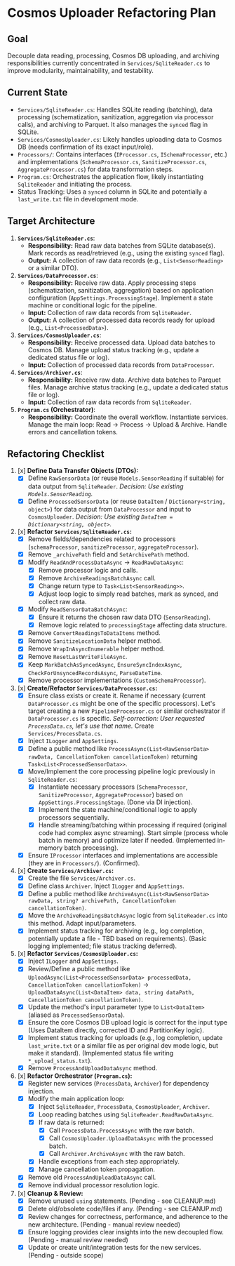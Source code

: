 # Cosmos Uploader Refactoring Plan

## Goal

Decouple data reading, processing, Cosmos DB uploading, and archiving responsibilities currently concentrated in `Services/SqliteReader.cs` to improve modularity, maintainability, and testability.

## Current State

-   `Services/SqliteReader.cs`: Handles SQLite reading (batching), data processing (schematization, sanitization, aggregation via processor calls), and archiving to Parquet. It also manages the `synced` flag in SQLite.
-   `Services/CosmosUploader.cs`: Likely handles uploading data to Cosmos DB (needs confirmation of its exact input/role).
-   `Processors/`: Contains interfaces (`IProcessor.cs`, `ISchemaProcessor`, etc.) and implementations (`SchemaProcessor.cs`, `SanitizeProcessor.cs`, `AggregateProcessor.cs`) for data transformation steps.
-   `Program.cs`: Orchestrates the application flow, likely instantiating `SqliteReader` and initiating the process.
-   Status Tracking: Uses a `synced` column in SQLite and potentially a `last_write.txt` file in development mode.

## Target Architecture

1.  **`Services/SqliteReader.cs`**:
    *   **Responsibility:** Read raw data batches from SQLite database(s). Mark records as read/retrieved (e.g., using the existing `synced` flag).
    *   **Output:** A collection of raw data records (e.g., `List<SensorReading>` or a similar DTO).
2.  **`Services/DataProcessor.cs`**:
    *   **Responsibility:** Receive raw data. Apply processing steps (schematization, sanitization, aggregation) based on application configuration (`AppSettings.ProcessingStage`). Implement a state machine or conditional logic for the pipeline.
    *   **Input:** Collection of raw data records from `SqliteReader`.
    *   **Output:** A collection of processed data records ready for upload (e.g., `List<ProcessedData>`).
3.  **`Services/CosmosUploader.cs`**:
    *   **Responsibility:** Receive processed data. Upload data batches to Cosmos DB. Manage upload status tracking (e.g., update a dedicated status file or log).
    *   **Input:** Collection of processed data records from `DataProcessor`.
4.  **`Services/Archiver.cs`**:
    *   **Responsibility:** Receive raw data. Archive data batches to Parquet files. Manage archive status tracking (e.g., update a dedicated status file or log).
    *   **Input:** Collection of raw data records from `SqliteReader`.
5.  **`Program.cs` (Orchestrator)**:
    *   **Responsibility:** Coordinate the overall workflow. Instantiate services. Manage the main loop: Read -> Process -> Upload & Archive. Handle errors and cancellation tokens.

## Refactoring Checklist

1.  [x] **Define Data Transfer Objects (DTOs):**
    *   [x] Define `RawSensorData` (or reuse `Models.SensorReading` if suitable) for data output from `SqliteReader`. *Decision: Use existing `Models.SensorReading`.*
    *   [x] Define `ProcessedSensorData` (or reuse `DataItem` / `Dictionary<string, object>`) for data output from `DataProcessor` and input to `CosmosUploader`. *Decision: Use existing `DataItem = Dictionary<string, object>`.*
2.  [x] **Refactor `Services/SqliteReader.cs`:**
    *   [x] Remove fields/dependencies related to processors (`schemaProcessor`, `sanitizeProcessor`, `aggregateProcessor`).
    *   [x] Remove `_archivePath` field and `SetArchivePath` method.
    *   [x] Modify `ReadAndProcessDataAsync` -> `ReadRawDataAsync`:
        *   [x] Remove processor logic and calls.
        *   [x] Remove `ArchiveReadingsBatchAsync` call.
        *   [x] Change return type to `Task<List<SensorReading>>`.
        *   [x] Adjust loop logic to simply read batches, mark as synced, and collect raw data.
    *   [x] Modify `ReadSensorDataBatchAsync`:
        *   [x] Ensure it returns the chosen raw data DTO (`SensorReading`).
        *   [x] Remove logic related to `processingStage` affecting data structure.
    *   [x] Remove `ConvertReadingsToDataItems` method.
    *   [x] Remove `SanitizeLocationData` helper method.
    *   [x] Remove `WrapInAsyncEnumerable` helper method.
    *   [x] Remove `ResetLastWriteFileAsync`.
    *   [x] Keep `MarkBatchAsSyncedAsync`, `EnsureSyncIndexAsync`, `CheckForUnsyncedRecordsAsync`, `ParseDateTime`.
    *   [x] Remove processor implementations (`CustomSchemaProcessor`).
3.  [x] **Create/Refactor `Services/DataProcessor.cs`:**
    *   [x] Ensure class exists or create it. Rename if necessary (current `DataProcessor.cs` might be one of the specific processors). Let's target creating a new `PipelineProcessor.cs` or similar orchestrator if `DataProcessor.cs` is specific. *Self-correction: User requested `ProcessData.cs`, let's use that name.* Create `Services/ProcessData.cs`.
    *   [x] Inject `ILogger` and `AppSettings`.
    *   [x] Define a public method like `ProcessAsync(List<RawSensorData> rawData, CancellationToken cancellationToken)` returning `Task<List<ProcessedSensorData>>`.
    *   [x] Move/Implement the core processing pipeline logic previously in `SqliteReader.cs`:
        *   [x] Instantiate necessary processors (`SchemaProcessor`, `SanitizeProcessor`, `AggregateProcessor`) based on `AppSettings.ProcessingStage`. (Done via DI injection).
        *   [x] Implement the state machine/conditional logic to apply processors sequentially.
        *   [x] Handle streaming/batching within processing if required (original code had complex async streaming). Start simple (process whole batch in memory) and optimize later if needed. (Implemented in-memory batch processing).
    *   [x] Ensure `IProcessor` interfaces and implementations are accessible (they are in `Processors/`). (Confirmed).
4.  [x] **Create `Services/Archiver.cs`:**
    *   [x] Create the file `Services/Archiver.cs`.
    *   [x] Define class `Archiver`. Inject `ILogger` and `AppSettings`.
    *   [x] Define a public method like `ArchiveAsync(List<RawSensorData> rawData, string? archivePath, CancellationToken cancellationToken)`.
    *   [x] Move the `ArchiveReadingsBatchAsync` logic from `SqliteReader.cs` into this method. Adapt input/parameters.
    *   [x] Implement status tracking for archiving (e.g., log completion, potentially update a file - TBD based on requirements). (Basic logging implemented; file status tracking deferred).
5.  [x] **Refactor `Services/CosmosUploader.cs`:**
    *   [x] Inject `ILogger` and `AppSettings`.
    *   [x] Review/Define a public method like `UploadAsync(List<ProcessedSensorData> processedData, CancellationToken cancellationToken)` -> `UploadDataAsync(List<DataItem> data, string dataPath, CancellationToken cancellationToken)`.
    *   [x] Update the method's input parameter type to `List<DataItem>` (aliased as `ProcessedSensorData`).
    *   [x] Ensure the core Cosmos DB upload logic is correct for the input type (Uses DataItem directly, corrected ID and PartitionKey logic).
    *   [x] Implement status tracking for uploads (e.g., log completion, update `last_write.txt` or a similar file as per original dev mode logic, but make it standard). (Implemented status file writing `*_upload_status.txt`).
    *   [x] Remove `ProcessAndUploadDataAsync` method.
6.  [x] **Refactor Orchestrator (`Program.cs`):**
    *   [x] Register new services (`ProcessData`, `Archiver`) for dependency injection.
    *   [x] Modify the main application loop:
        *   [x] Inject `SqliteReader`, `ProcessData`, `CosmosUploader`, `Archiver`.
        *   [x] Loop reading batches using `SqliteReader.ReadRawDataAsync`.
        *   [x] If raw data is returned:
            *   [x] Call `ProcessData.ProcessAsync` with the raw batch.
            *   [x] Call `CosmosUploader.UploadDataAsync` with the processed batch.
            *   [x] Call `Archiver.ArchiveAsync` with the raw batch.
        *   [x] Handle exceptions from each step appropriately.
        *   [x] Manage cancellation token propagation.
    *   [x] Remove old `ProcessAndUploadDataAsync` call.
    *   [x] Remove individual processor resolution logic.
7.  [x] **Cleanup & Review:**
    *   [x] Remove unused `using` statements. (Pending - see CLEANUP.md)
    *   [x] Delete old/obsolete code/files if any. (Pending - see CLEANUP.md)
    *   [x] Review changes for correctness, performance, and adherence to the new architecture. (Pending - manual review needed)
    *   [x] Ensure logging provides clear insights into the new decoupled flow. (Pending - manual review needed)
    *   [x] Update or create unit/integration tests for the new services. (Pending - outside scope) 